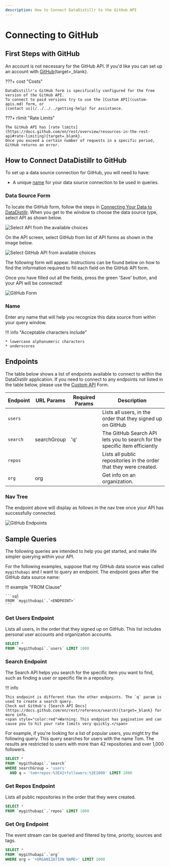 ```yaml
---
description: How to Connect DataDistillr to the GitHub API
---
```


# Connecting to GitHub

## First Steps with GitHub

An account is not necessary for the GitHub API. If you'd like you can set up an account
with [GitHub](https://github.com/signup){target=_blank}.

???+ cost "Costs"

    DataDistillr's GitHub form is specifically configured for the free version of the GitHub API.
    To connect to paid versions try to use the [Custom API](custom-apis.md) form, or
    [contact us](/../../../getting-help) for assistance. 

???+ rlimit "Rate Limits"

    The GitHub API has [rate limits](https://docs.github.com/en/rest/overview/resources-in-the-rest-api#rate-limiting){target=_blank}. 
    Once you exceed a certain number of requests in a specific period, GitHub returns an error.

## How to Connect DataDistillr to GitHub

To set up a data source connection for GitHub, you will need to have:

- A unique [name](#name) for your data source connection to be used in queries.

### Data Source Form

To locate the GitHub form, follow the steps in [Connecting Your Data to DataDistillr](../../). When you get to the
window to choose the data source type, select API as shown below.&#x20;

![Select API from the available choices][image-5]

On the API screen, select GitHub from list of API forms as shown in the image below.

![Select GitHub API from available choices][image-6]

The following form will appear. Instructions can be found below on how to find the information required to fill each
field on the GitHub API form.

Once you have filled out all the fields, press the green 'Save' button, and your API will be connected!

![GitHub Form][image-1]

### Name

Enter any name that will help you recognize this data source from within your query window. &#x20;

!!! info "Acceptable characters include"

    * lowercase alphanumeric characters
    * underscores

## Endpoints

The table below shows a list of endpoints available to connect to within the DataDistillr application. If you need to
connect to any endpoints not listed in the table below, please use the [Custom API](custom-apis.md) Form.

| Endpoint | URL Params  | Required Params | Description                                                                |
|----------|-------------|-----------------|----------------------------------------------------------------------------|
| `users`  |             |                 | Lists all users, in the order that they signed up on GitHub                |
| `search` | searchGroup | 'q'             | The GitHub Search API lets you to search for the specific item efficiently |
| `repos`  |             |                 | Lists all public repositories in the order that they were created.         |
| `org`    | org         |                 | Get info on an organization.                                               |

### Nav Tree

The endpoint above will display as follows in the nav tree once your API has successfully connected.

![GitHub Endpoints][image-3]

## Sample Queries

The following queries are intended to help you get started, and make life simpler querying within your API.

For the following examples, suppose that my GitHub data source was called `mygithubapi` and I want to query an endpoint.
The endpoint goes after the GitHub data source name:

!!! example "FROM Clause"

    ```sql
    FROM `mygithubapi`.`<ENDPOINT>`
    ```

### Get Users Endpoint

Lists all users, in the order that they signed up on GitHub. This list includes personal user accounts and organization
accounts.

```sql
SELECT *
FROM `mygithubapi`.`users` LIMIT 1000
```

### Search Endpoint

The Search API helps you search for the specific item you want to find, such as finding a user or specific file in a
repository.

!!! info

    This endpoint is different than the other endpoints. The `q` param is used to create a search query. 
    Check out GitHub's [Search API Docs](https://docs.github.com/en/rest/reference/search){target=_blank} for more info.  
    <span style="color:red">Warning: This endpoint has pagination and can cause you to hit your rate limits very quickly.</span>

For example, if you're looking for a list of popular users, you might try the following query. This query searches for
users with the name Tom. The results are restricted to users with more than 42 repositories and over 1,000 followers.

```sql
SELECT *
FROM `mygithubapi`.`search`
WHERE searchGroup = 'users'
  AND q = 'tom+repos:%3E42+followers:%3E1000' LIMIT 1000
```

### Get Repos Endpoint

Lists all public repositories in the order that they were created.

```sql
SELECT *
FROM `mygithubapi`.`repos` LIMIT 1000
```

### Get Org Endpoint

The event stream can be queried and filtered by time, priority, sources and tags.

```sql
SELECT *
FROM `mygithubapi`.`org`
WHERE org = '<ORGANIZATION NAME>' LIMIT 1000
```

[image-1]: ../../img/api/github/github-form.png

[image-3]: ../../img/api/github/github-endpoints.png

[image-5]: ../../img/api/add-api.png

[image-6]: ../../img/api/github/github-select-api.png
